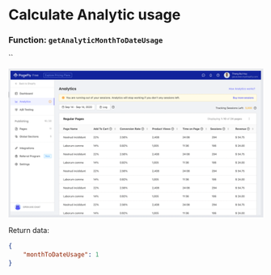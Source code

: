 # Calculate Analytic usage

### Function: `getAnalyticMonthToDateUsage`

``

![](<../../.gitbook/assets/Screen Shot 2021-11-22 at 11.01.36.png>)

Return data:

```json
{
    "monthToDateUsage": 1
}
```
